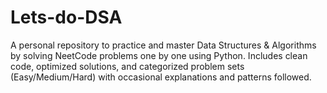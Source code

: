 # Lets-do-DSA
A personal repository to practice and master Data Structures &amp; Algorithms by solving NeetCode problems one by one using Python. Includes clean code, optimized solutions, and categorized problem sets (Easy/Medium/Hard) with occasional explanations and patterns followed.
